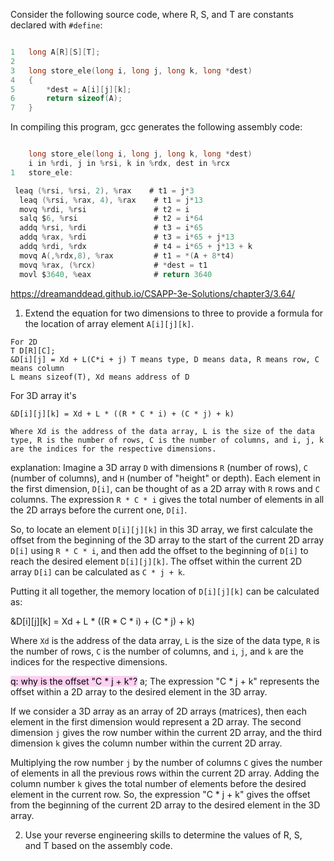 Consider the following source code, where R, S, and T are constants declared with `#define`:

```c

1	long A[R][S][T]; 
2
3	long store_ele(long i, long j, long k, long *dest)
4	{
5		*dest = A[i][j][k];
6		return sizeof(A);
7	}
```

In compiling this program, gcc generates the following assembly code:

```c

	long store_ele(long i, long j, long k, long *dest)
	i in %rdi, j in %rsi, k in %rdx, dest in %rcx
1	store_ele:

 leaq (%rsi, %rsi, 2), %rax    # t1 = j*3
  leaq (%rsi, %rax, 4), %rax    # t1 = j*13
  movq %rdi, %rsi               # t2 = i
  salq $6, %rsi                 # t2 = i*64
  addq %rsi, %rdi               # t3 = i*65
  addq %rax, %rdi               # t3 = i*65 + j*13
  addq %rdi, %rdx               # t4 = i*65 + j*13 + k
  movq A(,%rdx,8), %rax         # t1 = *(A + 8*t4)
  movq %rax, (%rcx)             # *dest = t1
  movl $3640, %eax              # return 3640
```

https://dreamanddead.github.io/CSAPP-3e-Solutions/chapter3/3.64/
1.  Extend the equation for two dimensions to three to provide a formula for the location of array element `A[i][j][k]`.
```
For 2D
T D[R][C]; 
&D[i][j] = Xd + L(C*i + j) T means type, D means data, R means row, C means column 
L means sizeof(T), Xd means address of D
```
For 3D array it's 

```
&D[i][j][k] = Xd + L * ((R * C * i) + (C * j) + k)

Where Xd is the address of the data array, L is the size of the data type, R is the number of rows, C is the number of columns, and i, j, k are the indices for the respective dimensions.
```
explanation:
Imagine a 3D array `D` with dimensions `R` (number of rows), `C` (number of columns), and `H` (number of "height" or depth). Each element in the first dimension, `D[i]`, can be thought of as a 2D array with `R` rows and `C` columns. The expression `R * C * i` gives the total number of elements in all the 2D arrays before the current one, `D[i]`.

So, to locate an element `D[i][j][k]` in this 3D array, we first calculate the offset from the beginning of the 3D array to the start of the current 2D array `D[i]` using `R * C * i`, and then add the offset to the beginning of `D[i]` to reach the desired element `D[i][j][k]`. The offset within the current 2D array `D[i]` can be calculated as `C * j + k`.

Putting it all together, the memory location of `D[i][j][k]` can be calculated as:

&D\[i]\[j]\[k] = Xd + L * ((R * C * i) + (C * j) + k)

Where `Xd` is the address of the data array, `L` is the size of the data type, `R` is the number of rows, `C` is the number of columns, and `i`, `j`, and `k` are the indices for the respective dimensions.

<mark style="background: #FFB8EBA6;">q: why is the offset "C * j + k"?</mark>
a; The expression "C * j + k" represents the offset within a 2D array to the desired element in the 3D array.

If we consider a 3D array as an array of 2D arrays (matrices), then each element in the first dimension would represent a 2D array. The second dimension `j` gives the row number within the current 2D array, and the third dimension `k` gives the column number within the current 2D array.

Multiplying the row number `j` by the number of columns `C` gives the number of elements in all the previous rows within the current 2D array. Adding the column number `k` gives the total number of elements before the desired element in the current row. So, the expression "C * j + k" gives the offset from the beginning of the current 2D array to the desired element in the 3D array.

    
2.  Use your reverse engineering skills to determine the values of R, S, and T based on the assembly code.
